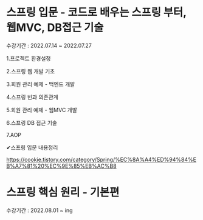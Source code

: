 # 스프링 입문 - 코드로 배우는 스프링 부터, 웹MVC, DB접근 기술

수강기간 : 2022.07.14 ~ 2022.07.27

1.프로젝트 환경설정
	
2.스프링 웹 개발 기초

3.회원 관리 예제 - 백엔드 개발

4.스프링 빈과 의존관계

5.회원 관리 예제 - 웹MVC 개발
	  
6.스프링 DB 접근 기술

7.AOP


✔스프링 입문 내용정리 

https://cookie.tistory.com/category/Spring/%EC%8A%A4%ED%94%84%EB%A7%81%20%EC%9E%85%EB%AC%B8
#

# 스프링 핵심 원리 - 기본편
수강기간 : 2022.08.01 ~ ing
